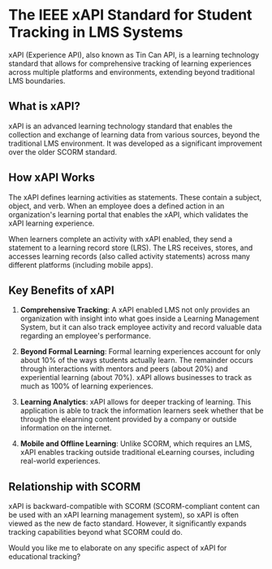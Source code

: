 # The IEEE xAPI Standard for Student Tracking in LMS Systems 

xAPI (Experience API), also known as Tin Can API, is a learning technology standard that allows for comprehensive tracking of learning experiences across multiple platforms and environments, extending beyond traditional LMS boundaries.

## What is xAPI?

xAPI is an advanced learning technology standard that enables the collection and exchange of learning data from various sources, beyond the traditional LMS environment. It was developed as a significant improvement over the older SCORM standard.

## How xAPI Works

The xAPI defines learning activities as statements. These contain a subject, object, and verb. When an employee does a defined action in an organization's learning portal that enables the xAPI, which validates the xAPI learning experience.

When learners complete an activity with xAPI enabled, they send a statement to a learning record store (LRS). The LRS receives, stores, and accesses learning records (also called activity statements) across many different platforms (including mobile apps).

## Key Benefits of xAPI

1. **Comprehensive Tracking**: A xAPI enabled LMS not only provides an organization with insight into what goes inside a Learning Management System, but it can also track employee activity and record valuable data regarding an employee's performance.

2. **Beyond Formal Learning**: Formal learning experiences account for only about 10% of the ways students actually learn. The remainder occurs through interactions with mentors and peers (about 20%) and experiential learning (about 70%). xAPI allows businesses to track as much as 100% of learning experiences.

3. **Learning Analytics**: xAPI allows for deeper tracking of learning. This application is able to track the information learners seek whether that be through the elearning content provided by a company or outside information on the internet.

4. **Mobile and Offline Learning**: Unlike SCORM, which requires an LMS, xAPI enables tracking outside traditional eLearning courses, including real-world experiences.

## Relationship with SCORM

xAPI is backward-compatible with SCORM (SCORM-compliant content can be used with an xAPI learning management system), so xAPI is often viewed as the new de facto standard. However, it significantly expands tracking capabilities beyond what SCORM could do.

Would you like me to elaborate on any specific aspect of xAPI for educational tracking?